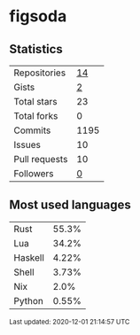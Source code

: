 # figsoda


## Statistics

<table>
    <tr>
        <td>Repositories</td>
        <td><a href="https://github.com/figsoda?tab=repositories">14</a></td>
    </tr>
    <tr>
        <td>Gists</td>
        <td><a href="https://gist.github.com/figsoda">2</a></td>
    </tr>
    <tr>
        <td>Total stars</td>
        <td>23</td>
    </tr>
    <tr>
        <td>Total forks</td>
        <td>0</td>
    </tr>
    <tr>
        <td>Commits</td>
        <td>1195</td>
    </tr>
    <tr>
        <td>Issues</td>
        <td>10</td>
    </tr>
    <tr>
        <td>Pull requests</td>
        <td>10</td>
    </tr>
    <tr>
        <td>Followers</td>
        <td><a href="https://github.com/figsoda?tab=followers">0</a></td>
    </tr>
</table>


## Most used languages

<table>
<tr><td>Rust</td><td>55.3%</td></tr>
<tr><td>Lua</td><td>34.2%</td></tr>
<tr><td>Haskell</td><td>4.22%</td></tr>
<tr><td>Shell</td><td>3.73%</td></tr>
<tr><td>Nix</td><td>2.0%</td></tr>
<tr><td>Python</td><td>0.55%</td></tr>
</table>


<sub>Last updated: 2020-12-01 21:14:57 UTC</sub>
